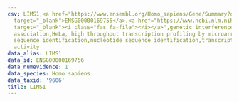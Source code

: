 ```yaml
---
csv: LIMS1,<a href="https://www.ensembl.org/Homo_sapiens/Gene/Summary?db=core;g=ENSG00000169756"
  target="_blank">ENSG00000169756</a>,<a href="https://www.ncbi.nlm.nih.gov/pubmed/17216044"
  target="_blank"><i class="fas fa-file"></i></a>",genetic interference,functional
  association,HeLa, high throughput transcription profiling by microarray,nucleotide
  sequence identification,nucleotide sequence identification,transcriptional regulation,down-regulates
  activity
data_alias: LIMS1
data_id: ENSG00000169756
data_numevidence: 1
data_species: Homo sapiens
data_taxid: '9606'
title: LIMS1
---
```

